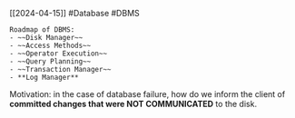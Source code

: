 [[2024-04-15]] #Database #DBMS 

```ad-todo
Roadmap of DBMS:
- ~~Disk Manager~~
- ~~Access Methods~~
- ~~Operator Execution~~
- ~~Query Planning~~
- ~~Transaction Manager~~
- **Log Manager**
```

Motivation: in the case of database failure, how do we inform the client of **committed changes that were NOT COMMUNICATED** to the disk.

